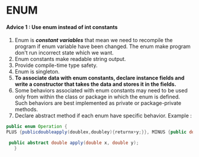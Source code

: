 # ENUM
#### Advice 1 : Use enum instead of int constants
1. Enum is _**constant variables**_ that mean we need to recompile the program if enum variable have been changed. The enum make program don't run incorrect state which we want.
2. Enum constants make readable string output.
3. Provide compile-time type safety.
4. Enum is singleton.
5. **To associate data with enum constants, declare instance fields and write a constructor that takes the data and stores it in the fields.**
6. Some behaviors associated with enum constants may need to be used only from within the class or package in which the enum is defined. Such behaviors are best implemented as private or package-private methods.
7. Declare abstract method if each enum have specific behavior.
Example :
```java
public enum Operation {  
PLUS {publicdoubleapply(doublex,doubley){returnx+y;}}, MINUS {public double apply(double x, double y){return x - y;}}, TIMES {public double apply(double x, double y){return x * y;}}, DIVIDE{public double apply(double x, double y){return x / y;}};

 public abstract double apply(double x, double y);
   }
```
<!--stackedit_data:
eyJoaXN0b3J5IjpbLTY2NjMyMzAxNV19
-->